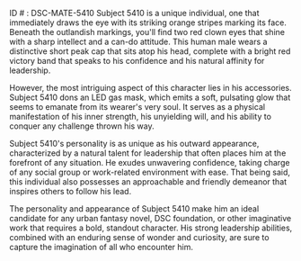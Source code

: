ID # : DSC-MATE-5410
Subject 5410 is a unique individual, one that immediately draws the eye with its striking orange stripes marking its face. Beneath the outlandish markings, you'll find two red clown eyes that shine with a sharp intellect and a can-do attitude. This human male wears a distinctive short peak cap that sits atop his head, complete with a bright red victory band that speaks to his confidence and his natural affinity for leadership.

However, the most intriguing aspect of this character lies in his accessories. Subject 5410 dons an LED gas mask, which emits a soft, pulsating glow that seems to emanate from its wearer's very soul. It serves as a physical manifestation of his inner strength, his unyielding will, and his ability to conquer any challenge thrown his way.

Subject 5410's personality is as unique as his outward appearance, characterized by a natural talent for leadership that often places him at the forefront of any situation. He exudes unwavering confidence, taking charge of any social group or work-related environment with ease. That being said, this individual also possesses an approachable and friendly demeanor that inspires others to follow his lead.

The personality and appearance of Subject 5410 make him an ideal candidate for any urban fantasy novel, DSC foundation, or other imaginative work that requires a bold, standout character. His strong leadership abilities, combined with an enduring sense of wonder and curiosity, are sure to capture the imagination of all who encounter him.